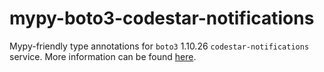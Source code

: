 # mypy-boto3-codestar-notifications

Mypy-friendly type annotations for `boto3` 1.10.26 `codestar-notifications` service.
More information can be found [here](https://github.com/vemel/mypy_boto3).